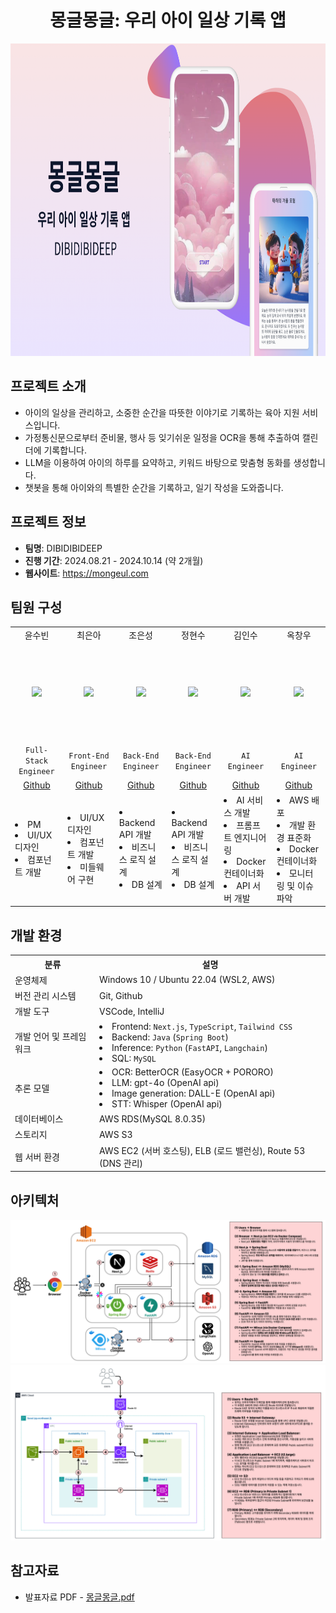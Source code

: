 <div align="center">

# 몽글몽글: 우리 아이 일상 기록 앱

<!-- ###  DIBIDIBIDEEP -->
<!-- 사이트 링크 -->
<!-- ### [mongeul.com](https://mongeul.com) -->
<!-- <br> -->
<!-- pdf -->
<!-- [발표자료 PDF](images/몽글몽글.pdf) -->
<!-- pdf title -->
<img height="500px" weight="500px" src="images/title.png"/>

</div>


## 프로젝트 소개
- 아이의 일상을 관리하고, 소중한 순간을 따뜻한 이야기로 기록하는 육아 지원 서비스입니다.
- 가정통신문으로부터 준비물, 행사 등 잊기쉬운 일정을 OCR을 통해 추출하여 캘린더에 기록합니다.
- LLM을 이용하여 아이의 하루를 요약하고, 키워드 바탕으로 맞춤형 동화를 생성합니다. 
- 챗봇을 통해 아이와의 특별한 순간을 기록하고, 일기 작성을 도와줍니다.


## 프로젝트 정보

- **팀명**: DIBIDIBIDEEP
- **진행 기간**: 2024.08.21 - 2024.10.14 (약 2개월)
- **웹사이트**: https://mongeul.com


<!-- | 분류             | 설명                     |
|------------------|--------------------------|
| 운영체제         | Windows 10 / Ubuntu(AWS) |
| 버전 관리 시스템 | Git, Github              |
| 개발 도구        | Sublime Text3            |
| 개발 언어 및 프레임워크 | 1. Python 3  
  - Flask & extended module  
  - Requests  
  - BeautifulSoup  
  - Mysqldb  
  2. HTML & CSS  
  - Bootstrap  
  3. Javascript  
  - JQuery  
  4. SQL - (MySQL) |
| 데이터베이스     | MySQL 5.7.25 (64bit)     |
| 웹 서버 환경     | uwsgi + nginx            | -->


<!-- ## 👩🏻‍💻 Members -->
## 팀원 구성

<table align="center">
    <tr>
        <td align="center">윤수빈</td>
        <td align="center">최은아</td>
        <td align="center">조은성</td>
        <td align="center">정현수</td>
        <td align="center">김인수</td>
        <td align="center">옥창우</td>
    </tr>
    <tr height="160px">
        <td align="center">
            <img height="120px" weight="120px" src="https://avatars.githubusercontent.com/nunu1101"/>
        </td>
        <td align="center">
            <img height="120px" weight="120px" src="https://avatars.githubusercontent.com/silver-or"/>
        </td>
        <td align="center">
            <img height="120px" weight="120px" src="https://avatars.githubusercontent.com/eunseongjo"/>
        </td>
        <td align="center">
            <img height="120px" weight="120px" src="https://avatars.githubusercontent.com/hyun987"/>
        </td>
        <td align="center">
            <img height="120px" weight="120px" src="https://avatars.githubusercontent.com/in-sukim"/>
        </td>        
        <td align="center">
            <img height="120px" weight="120px" src="https://avatars.githubusercontent.com/okchang95"/>
        </td>
    </tr>
    <tr>
        <td align="center"><code>Full-Stack Engineer</code></td>
        <td align="center"><code>Front-End Engineer</code></td>
        <td align="center"><code>Back-End Engineer</code></td>
        <td align="center"><code>Back-End Engineer</code></td>
        <td align="center"><code>AI Engineer</code></td>
        <td align="center"><code>AI Engineer</code></td>
    </tr>
    <tr>
        <td align="center"><a href="https://github.com/nunu1101">Github</a></td>
        <td align="center"><a href="https://github.com/silver-or">Github</a></td>
        <td align="center"><a href="https://github.com/eunseongjo">Github</a></td>
        <td align="center"><a href="https://github.com/hyun987">Github</a></td>
        <td align="center"><a href="https://github.com/in-sukim">Github</a></td>
        <td align="center"><a href="https://github.com/okchang95">Github</a></td>
    </tr>
    <tr>
        <td align="left" >
          <li >PM</li> <li>UI/UX 디자인</li> <li>컴포넌트 개발</li>
        </td>
        <td align="left">
          <li>UI/UX 디자인</li> <li>컴포넌트 개발</li> <li>미들웨어 구현</li>
        </td>
        <td align="left">
          <li>Backend API 개발</li> <li>비즈니스 로직 설계</li> <li>DB 설계</li>
        </td>
        <td align="left">
          <li>Backend API 개발</li> <li>비즈니스 로직 설계</li> <li>DB 설계</li>
        </td>
        <td align="left">
          <li>AI 서비스 개발</li> <li>프롬프트 엔지니어링</li> <li>Docker 컨테이너화</li> <li>API 서버 개발</li> 
        </td>        
        <td align="left">
          <li>AWS 배포</li> <li>개발 환경 표준화</li> <li>Docker 컨테이너화</li> <li>모니터링 및 이슈파악</li>
        </td>
    </tr>
</table>


## 개발 환경

<table>
  <tr>
    <th>분류</th>
    <th>설명</th>
  </tr>
  <tr>
    <td>운영체제</td>
    <td>Windows 10 / Ubuntu 22.04 (WSL2, AWS)</td>
  </tr>
  <tr>
    <td>버전 관리 시스템</td>
    <td>Git, Github</td>
  </tr>
  <tr>
    <td>개발 도구</td>
    <td>VSCode, IntelliJ</td>
  </tr>
  <tr>
    <td>개발 언어 및 프레임워크</td>
    <td>
        <li>Frontend: <code>Next.js</code>, <code>TypeScript</code>, <code>Tailwind CSS</code></li>
        <li>Backend: <code>Java</code> (<code>Spring Boot</code>)</li>
        <li>Inference: <code>Python</code> (<code>FastAPI</code>, <code>Langchain</code>)</li>
        <li>SQL: <code>MySQL</code></li>
    </td>
  </tr>
    <tr>
    <td>추론 모델</td>
    <td>
        <li>OCR: BetterOCR (EasyOCR + PORORO)</li>
        <li>LLM: gpt-4o (OpenAI api)</li>
        <li>Image generation: DALL-E (OpenAI api)</li>
        <li>STT: Whisper (OpenAI api)</li>
    </td>
  </tr>
  <tr>
    <td>데이터베이스</td>
    <td>AWS RDS(MySQL 8.0.35)</td>
  </tr>
  <tr>
    <td>스토리지</td>
    <td>AWS S3</td>
  </tr>
  <tr>
    <td>웹 서버 환경</td>
    <td>AWS EC2 (서버 호스팅), ELB (로드 밸런싱), Route 53 (DNS 관리)</td>
  </tr>
</table>

## 아키텍처

<img src="images/system.png"/>
<img src="images/infra.png"/>

## 참고자료
- 발표자료 PDF - [몽글몽글.pdf](images/몽글몽글.pdf)

